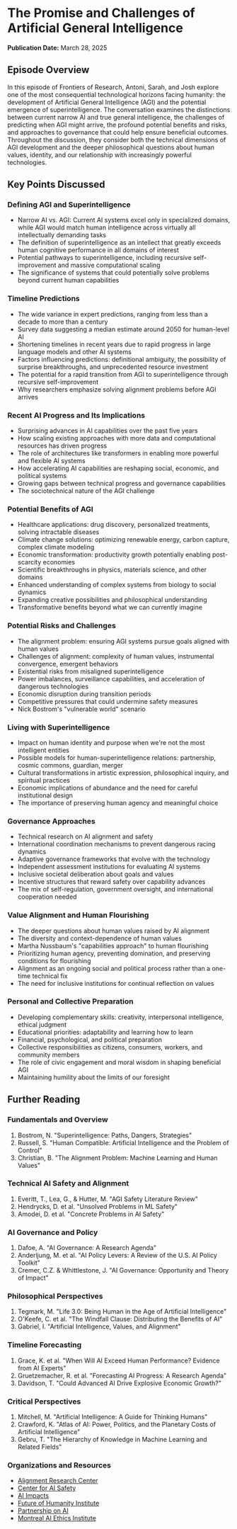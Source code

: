 # The Promise and Challenges of Artificial General Intelligence
**Publication Date:** March 28, 2025


## Episode Overview
In this episode of Frontiers of Research, Antoni, Sarah, and Josh explore one of the most consequential technological horizons facing humanity: the development of Artificial General Intelligence (AGI) and the potential emergence of superintelligence. The conversation examines the distinctions between current narrow AI and true general intelligence, the challenges of predicting when AGI might arrive, the profound potential benefits and risks, and approaches to governance that could help ensure beneficial outcomes. Throughout the discussion, they consider both the technical dimensions of AGI development and the deeper philosophical questions about human values, identity, and our relationship with increasingly powerful technologies.

## Key Points Discussed

### Defining AGI and Superintelligence
- Narrow AI vs. AGI: Current AI systems excel only in specialized domains, while AGI would match human intelligence across virtually all intellectually demanding tasks
- The definition of superintelligence as an intellect that greatly exceeds human cognitive performance in all domains of interest
- Potential pathways to superintelligence, including recursive self-improvement and massive computational scaling
- The significance of systems that could potentially solve problems beyond current human capabilities

### Timeline Predictions
- The wide variance in expert predictions, ranging from less than a decade to more than a century
- Survey data suggesting a median estimate around 2050 for human-level AI
- Shortening timelines in recent years due to rapid progress in large language models and other AI systems
- Factors influencing predictions: definitional ambiguity, the possibility of surprise breakthroughs, and unprecedented resource investment
- The potential for a rapid transition from AGI to superintelligence through recursive self-improvement
- Why researchers emphasize solving alignment problems before AGI arrives

### Recent AI Progress and Its Implications
- Surprising advances in AI capabilities over the past five years
- How scaling existing approaches with more data and computational resources has driven progress
- The role of architectures like transformers in enabling more powerful and flexible AI systems
- How accelerating AI capabilities are reshaping social, economic, and political systems
- Growing gaps between technical progress and governance capabilities
- The sociotechnical nature of the AGI challenge

### Potential Benefits of AGI
- Healthcare applications: drug discovery, personalized treatments, solving intractable diseases
- Climate change solutions: optimizing renewable energy, carbon capture, complex climate modeling
- Economic transformation: productivity growth potentially enabling post-scarcity economies
- Scientific breakthroughs in physics, materials science, and other domains
- Enhanced understanding of complex systems from biology to social dynamics
- Expanding creative possibilities and philosophical understanding
- Transformative benefits beyond what we can currently imagine

### Potential Risks and Challenges
- The alignment problem: ensuring AGI systems pursue goals aligned with human values
- Challenges of alignment: complexity of human values, instrumental convergence, emergent behaviors
- Existential risks from misaligned superintelligence
- Power imbalances, surveillance capabilities, and acceleration of dangerous technologies
- Economic disruption during transition periods
- Competitive pressures that could undermine safety measures
- Nick Bostrom's "vulnerable world" scenario

### Living with Superintelligence
- Impact on human identity and purpose when we're not the most intelligent entities
- Possible models for human-superintelligence relations: partnership, cosmic commons, guardian, merger
- Cultural transformations in artistic expression, philosophical inquiry, and spiritual practices
- Economic implications of abundance and the need for careful institutional design
- The importance of preserving human agency and meaningful choice

### Governance Approaches
- Technical research on AI alignment and safety
- International coordination mechanisms to prevent dangerous racing dynamics
- Adaptive governance frameworks that evolve with the technology
- Independent assessment institutions for evaluating AI systems
- Inclusive societal deliberation about goals and values
- Incentive structures that reward safety over capability advances
- The mix of self-regulation, government oversight, and international cooperation needed

### Value Alignment and Human Flourishing
- The deeper questions about human values raised by AI alignment
- The diversity and context-dependence of human values
- Martha Nussbaum's "capabilities approach" to human flourishing
- Prioritizing human agency, preventing domination, and preserving conditions for flourishing
- Alignment as an ongoing social and political process rather than a one-time technical fix
- The need for inclusive institutions for continual reflection on values

### Personal and Collective Preparation
- Developing complementary skills: creativity, interpersonal intelligence, ethical judgment
- Educational priorities: adaptability and learning how to learn
- Financial, psychological, and political preparation
- Collective responsibilities as citizens, consumers, workers, and community members
- The role of civic engagement and moral wisdom in shaping beneficial AGI
- Maintaining humility about the limits of our foresight

## Further Reading

### Fundamentals and Overview
1. Bostrom, N. "Superintelligence: Paths, Dangers, Strategies"
2. Russell, S. "Human Compatible: Artificial Intelligence and the Problem of Control"
3. Christian, B. "The Alignment Problem: Machine Learning and Human Values"

### Technical AI Safety and Alignment
1. Everitt, T., Lea, G., & Hutter, M. "AGI Safety Literature Review"
2. Hendrycks, D. et al. "Unsolved Problems in ML Safety"
3. Amodei, D. et al. "Concrete Problems in AI Safety"

### AI Governance and Policy
1. Dafoe, A. "AI Governance: A Research Agenda"
2. Anderljung, M. et al. "AI Policy Levers: A Review of the U.S. AI Policy Toolkit"
3. Cremer, C.Z. & Whittlestone, J. "AI Governance: Opportunity and Theory of Impact"

### Philosophical Perspectives
1. Tegmark, M. "Life 3.0: Being Human in the Age of Artificial Intelligence"
2. O'Keefe, C. et al. "The Windfall Clause: Distributing the Benefits of AI"
3. Gabriel, I. "Artificial Intelligence, Values, and Alignment"

### Timeline Forecasting
1. Grace, K. et al. "When Will AI Exceed Human Performance? Evidence from AI Experts"
2. Gruetzemacher, R. et al. "Forecasting AI Progress: A Research Agenda"
3. Davidson, T. "Could Advanced AI Drive Explosive Economic Growth?"

### Critical Perspectives
1. Mitchell, M. "Artificial Intelligence: A Guide for Thinking Humans"
2. Crawford, K. "Atlas of AI: Power, Politics, and the Planetary Costs of Artificial Intelligence"
3. Gebru, T. "The Hierarchy of Knowledge in Machine Learning and Related Fields"

### Organizations and Resources
- [Alignment Research Center](https://alignment.org/)
- [Center for AI Safety](https://www.safe.ai/)
- [AI Impacts](https://aiimpacts.org/)
- [Future of Humanity Institute](https://www.fhi.ox.ac.uk/)
- [Partnership on AI](https://partnershiponai.org/)
- [Montreal AI Ethics Institute](https://montrealethics.ai/) 